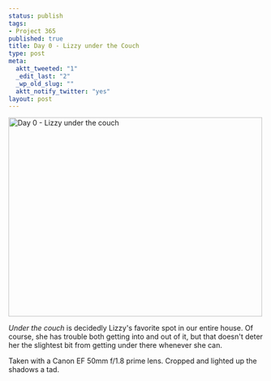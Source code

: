 ```yaml
--- 
status: publish
tags: 
- Project 365
published: true
title: Day 0 - Lizzy under the Couch
type: post
meta: 
  aktt_tweeted: "1"
  _edit_last: "2"
  _wp_old_slug: ""
  aktt_notify_twitter: "yes"
layout: post
---
```

<a href="http://www.flickr.com/photos/freeed/5311172272/" title="Day 0 - Lizzy under the couch by Fred​, on Flickr"><img src="http://farm6.static.flickr.com/5130/5311172272_46901f1c82.jpg" width="500" height="393" alt="Day 0 - Lizzy under the couch" /></a>

<em>Under the couch</em> is decidedly Lizzy's favorite spot in our entire house. Of course, she has trouble both getting into and out of it, but that doesn't deter her the slightest bit from getting under there whenever she can.

Taken with a Canon EF 50mm f/1.8 prime lens. Cropped and lighted up the shadows a tad.

